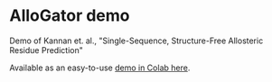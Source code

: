 # AlloGator demo
Demo of Kannan et. al., "Single-Sequence, Structure-Free Allosteric Residue Prediction"

Available as an easy-to-use [demo in Colab here](https://colab.research.google.com/drive/1dhTun1HNAxAM_N3rLUowJPPDiQxy4kKs?usp=sharing).
